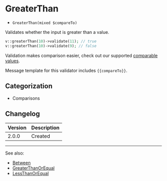 # GreaterThan

- `GreaterThan(mixed $compareTo)`

Validates whether the input is greater than a value.

```php
v::greaterThan(10)->validate(11); // true
v::greaterThan(10)->validate(9); // false
```

Validation makes comparison easier, check out our supported
[comparable values](../07-comparable-values.md).

Message template for this validator includes `{{compareTo}}`.

## Categorization

- Comparisons

## Changelog

Version | Description
--------|-------------
  2.0.0 | Created

***
See also:

- [Between](Between.md)
- [GreaterThanOrEqual](GreaterThanOrEqual.md)
- [LessThanOrEqual](LessThanOrEqual.md)
